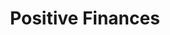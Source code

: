 ---
layout: petal
number: 9
title: Positive Finances
tagline: Supporting you with access to the financial resources needed to transition to net zero
nav_order: 11
icon_shortcode: postivefinance
colour: 8D7CB8
text_colour: FFFFFF
has_children: false
has_toc: false
---